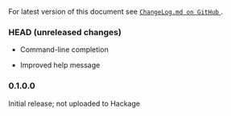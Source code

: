 For latest version of this document see [`ChangeLog.md on GitHub`
](https://github.com/trskop/tldr-client/blob/main/ChangeLog.md).


### HEAD (unreleased changes)

* Command-line completion

* Improved help message

### 0.1.0.0

Initial release; not uploaded to Hackage
